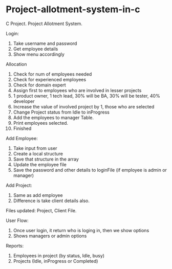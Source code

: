 # Project-allotment-system-in-c
C Project. Project Allotment System.

Login:

1. Take username and password
2. Get employee details
3. Show menu accordingly

Allocation

1. Check for num of employees needed
2. Check for experienced employees
3. Check for domain expert
4. Assign first to employees who are involved in lesser projects
5. 1 product owner, 1 tech lead, 30% will be BA, 30% will be tester, 40% developer
6. Increase the value of involved project by 1, those who are selected
7. Change Project status from Idle to inProgress
8. Add the employees to manager Table.
9. Print employees selected.
10. Finished

Add Employee:

1. Take input from user
2. Create a local structure
3. Save that structure in the array
4. Update the employee file
5. Save the password and other details to loginFile (if employee is admin or manager)

Add Project:

1. Same as add employee
2. Difference is take client details also.

Files updated: Project, Client File.

User Flow:

1. Once user login, it return who is loging in, then we show options
2. Shows managers or admin options

Reports: 
1. Employees in project (by status, Idle, busy)
2. Projects (Idle, inProgress or Completed)
